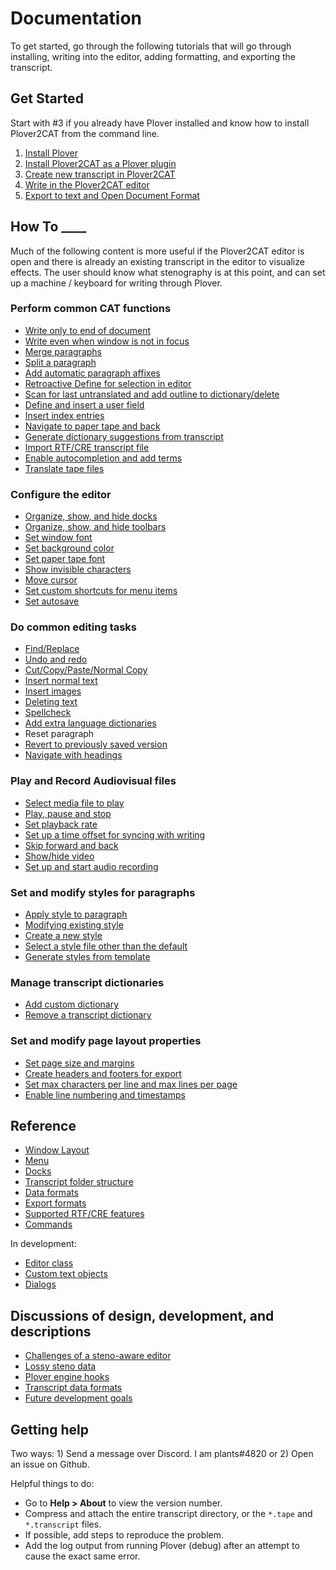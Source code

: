 # Documentation

To get started, go through the following tutorials that will go through installing, writing into the editor, adding formatting, and exporting the transcript.

## Get Started

Start with #3 if you already have Plover installed and know how to install Plover2CAT from the command line.

1. [Install Plover](tutorials/install-plover.md)
2. [Install Plover2CAT as a Plover plugin](tutorials/install-plover2cat.md)
3. [Create new transcript in Plover2CAT](tutorials/create-transcript.md)
4. [Write in the Plover2CAT editor](tutorials/writing-editor.md)
5. [Export to text and Open Document Format](tutorials/export-file.md)

## How To ____

Much of the following content is more useful if the Plover2CAT editor is open and there is already an existing transcript in the editor to visualize effects. The user should know what stenography is at this point, and can set up a machine / keyboard for writing through Plover.

### Perform common CAT functions

- [Write only to end of document](howto/lockcursor.md)
- [Write even when window is not in focus](howto/captureoutput.md)
- [Merge paragraphs](howto/mergepar.md)
- [Split a paragraph](howto/splitpar.md)
- [Add automatic paragraph affixes](howto/auto_affixes.md)
- [Retroactive Define for selection in editor](howto/retrodefine.md)
- [Scan for last untranslated and add outline to dictionary/delete](howto/definelast.md)
- [Define and insert a user field](howto/userfield.md)
- [Insert index entries](howto/indices.md)
- [Navigate to paper tape and back](howto/tapelinking.md)
- [Generate dictionary suggestions from transcript](howto/transcriptsuggest.md)
- [Import RTF/CRE transcript file](howto/importrtf.md)
- [Enable autocompletion and add terms](howto/autocompletion.md)
- [Translate tape files](howto/translatetape.md)

### Configure the editor

- [Organize, show, and hide docks](howto/dockmanagement.md)
- [Organize, show, and hide toolbars](howto/toolbarmanagement.md)
- [Set window font](howto/windowfont.md)
- [Set background color](howto/backgroundcolor.md)
- [Set paper tape font](howto/papertapefont.md)
- [Show invisible characters](howto/showall.md)
- [Move cursor](howto/cursormove.md)
- [Set custom shortcuts for menu items](howto/setcustomshortcuts.md)
- [Set autosave](howto/autosave.md)

### Do common editing tasks

- [Find/Replace](howto/findreplace.md)
- [Undo and redo](howto/undoredo.md)
- [Cut/Copy/Paste/Normal Copy](howto/copypaste.md)
- [Insert normal text](howto/insertnorm.md)
- [Insert images](howto/insertimages.md)
- [Deleting text](howto/deletetext.md)
- [Spellcheck](howto/spellcheck.md)
- [Add extra language dictionaries](howto/addspelldict.md)
- Reset paragraph
- [Revert to previously saved version](howto/revert.md)
- [Navigate with headings](howto/navigate.md)

### Play and Record Audiovisual files

- [Select media file to play](howto/selectmedia.md)
- [Play, pause and stop](howto/playpause.md)
- [Set playback rate](howto/playbackrate.md)
- [Set up a time offset for syncing with writing](howto/audiosync.md)
- [Skip forward and back](howto/audioseeking.md)
- [Show/hide video](howto/videotoggle.md)
- [Set up and start audio recording](howto/audiorecording.md)

### Set and modify styles for paragraphs

- [Apply style to paragraph](howto/applystyle.md)
- [Modifying existing style](howto/modstyle.md)
- [Create a new style](howto/newstyle.md)
- [Select a style file other than the default](howto/selectstylefile.md)
- [Generate styles from template](howto/generatestyletemplate.md)

### Manage transcript dictionaries

- [Add custom dictionary](howto/adddict.md)
- [Remove a transcript dictionary](howto/removedict.md)

### Set and modify page layout properties

- [Set page size and margins](howto/pagesetup.md)
- [Create headers and footers for export](howto/headerfooter.md)
- [Set max characters per line and max lines per page](howto/maxlinemaxchar.md)
- [Enable line numbering and timestamps](howto/linenumtimestamp.md)

## Reference

- [Window Layout](reference/editorlayout.md)
- [Menu](reference/menu.md)
- [Docks](reference/docks.md)
- [Transcript folder structure](reference/folderstructure.md)
- [Data formats](reference/dataformat.md)
- [Export formats](reference/export.md)
- [Supported RTF/CRE features](reference/rtf_support.md)
- [Commands](reference/commands.md)


In development:
- [Editor class](reference/main.md)
- [Custom text objects](reference/elements.md)
- [Dialogs](reference/dialogs.md)

## Discussions of design, development, and descriptions

- [Challenges of a steno-aware editor](discussion/stenoeditor.md)
- [Lossy steno data](discussion/lossysteno.md)
- [Plover engine hooks](discussion/enginehooks.md)
- [Transcript data formats](discussion/transcriptdata.md)
- [Future development goals](discussion/development.md)

## Getting help

Two ways: 1) Send a message over Discord. I am plants#4820 or 2) Open an issue on Github.

Helpful things to do: 
- Go to **Help > About** to view the version number.
- Compress and attach the entire transcript directory, or the `*.tape` and `*.transcript` files. 
- If possible, add steps to reproduce the problem. 
- Add the log output from running Plover (debug) after an attempt to cause the exact same error.

